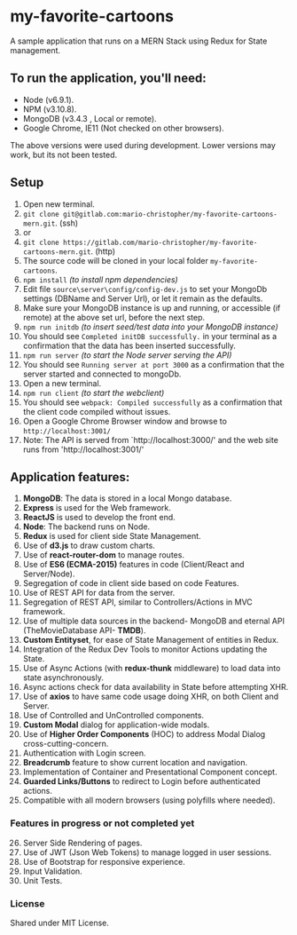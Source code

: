 # my-favorite-cartoons
A sample application that runs on a MERN Stack using Redux for State management.

## To run the application, you'll need:
* Node      (v6.9.1).
* NPM       (v3.10.8).
* MongoDB   (v3.4.3 , Local or remote).
* Google Chrome, IE11   (Not checked on other browsers).

The above versions were used during development. Lower versions may work, but its not been tested.

## Setup
1.    Open new terminal.
2.    `git clone git@gitlab.com:mario-christopher/my-favorite-cartoons-mern.git`.       (ssh)
3.    or
4.    `git clone https://gitlab.com/mario-christopher/my-favorite-cartoons-mern.git`.   (http)
5.    The source code will be cloned in your local folder `my-favorite-cartoons`.
6.    `npm install`   _(to install npm dependencies)_
7.    Edit file `source\server\config/config-dev.js` to set your MongoDb settings (DBName and Server Url), or let it remain as the defaults.
8.    Make sure your MongoDB instance is up and running, or accessible (if remote) at the above set url, before the next step.
9.    `npm run initdb` _(to insert seed/test data into your MongoDB instance)_
10.   You should see `Completed initDB successfully.` in your terminal as a confirmation that the data has been inserted successfully.
11.   `npm run server`    _(to start the Node server serving the API)_
12.   You should see `Running server at port 3000` as a confirmation that the server started and connected to mongoDb.
13.   Open a new terminal.
14.   `npm run client`   _(to start the webclient)_
15.   You should see `webpack: Compiled successfully` as a confirmation that the client code compiled without issues.
16.   Open a Google Chrome Browser window and browse to `http://localhost:3001/`
17.   Note: The API is served from `http://localhost:3000/' and the web site runs from 'http://localhost:3001/' 

##  Application features:

1.  **MongoDB**: The data is stored in a local Mongo database.
2.  **Express** is used for the Web framework.
3.  **ReactJS** is used to develop the front end.
4.  **Node**: The backend runs on Node.
5.  **Redux** is used for client side State Management.
6.  Use of **d3.js** to draw custom charts.
7.  Use of **react-router-dom** to manage routes.
8.  Use of **ES6 (ECMA-2015)** features in code (Client/React and Server/Node).
9.  Segregation of code in client side based on code Features.
10. Use of REST API for data from the server.
11. Segregation of REST API, similar to Controllers/Actions in MVC framework.
12. Use of multiple data sources in the backend- MongoDB and eternal API (TheMovieDatabase API- **TMDB**).
13. **Custom Entityset**, for ease of State Management of entities in Redux.
14. Integration of the Redux Dev Tools to monitor Actions updating the State.
15. Use of Async Actions (with **redux-thunk** middleware) to load data into state asynchronously.
16. Async actions check for data availability in State before attempting XHR.
17. Use of **axios** to have same code usage doing XHR, on both Client and Server.
18. Use of Controlled and UnControlled components.
19. **Custom Modal** dialog for application-wide modals.
20. Use of **Higher Order Components** (HOC) to address Modal Dialog cross-cutting-concern.
21. Authentication with Login screen.
22. **Breadcrumb** feature to show current location and navigation.
23. Implementation of Container and Presentational Component concept.
24. **Guarded Links/Buttons** to redirect to Login before authenticated actions.
25. Compatible with all modern browsers (using polyfills where needed).

###  Features in progress or not completed yet

26. Server Side Rendering of pages.
27. Use of JWT (Json Web Tokens) to manage logged in user sessions.
28. Use of Bootstrap for responsive experience.
29. Input Validation.
30. Unit Tests.

###   License

Shared under MIT License.